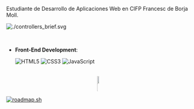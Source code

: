 Estudiante de Desarrollo de Aplicaciones Web en CIFP Francesc de Borja Moll.

![./controllers_brief.svg](https://www.codewars.com/users/serhikalamar/badges/small)

<br>   
    
- **Front-End Development**:

   ![HTML5](https://img.shields.io/badge/HTML5%20-%23E34F26.svg?style=for-the-badge&logo=html5&logoColor=white)
   ![CSS3](https://img.shields.io/badge/CSS%20-%231572B6.svg?style=for-the-badge&logo=css3&logoColor=white)
   ![JavaScript](https://img.shields.io/badge/JavaScript%20-%23F7DF1E.svg?style=for-the-badge&logo=javascript&logoColor=black)

<br>
<div style="display:grid;align-items:center;justify-content:center">
  <img style="height:100%;width:49%;max-width: 100%" src="https://github-readme-stats.vercel.app/api?username=serhikalamar&theme=gotham&count_private=true&show_icons=true&include_all_commits=true"/>
  <img style="height:100%;width:49%;max-width: 10%" src="https://github-readme-stats.vercel.app/api/top-langs/?username=serhikalamar&layout=compact&theme=gotham&langs_count=8"/>
</div>


[![roadmap.sh](https://roadmap.sh/card/tall/673a0f12f20970fd486c2791?variant=dark)](https://roadmap.sh)
